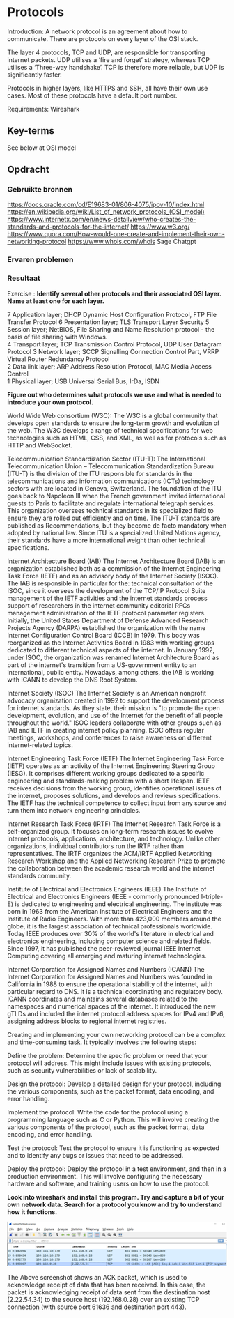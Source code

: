 # Protocols

Introduction:
A network protocol is an agreement about how to communicate. There are protocols on every layer of the OSI stack.

The layer 4 protocols, TCP and UDP, are responsible for transporting internet packets. UDP utilises a ‘fire and forget’ strategy, whereas TCP utilises a ‘Three-way handshake’. TCP is therefore more reliable, but UDP is significantly faster.

Protocols in higher layers, like HTTPS and SSH, all have their own use cases. Most of these protocols have a default port number.

Requirements:
Wireshark

## Key-terms

See below at OSI model

## Opdracht
### Gebruikte bronnen
https://docs.oracle.com/cd/E19683-01/806-4075/ipov-10/index.html
https://en.wikipedia.org/wiki/List_of_network_protocols_(OSI_model)
https://www.internetx.com/en/news-detailview/who-creates-the-standards-and-protocols-for-the-internet/
https://www.w3.org/
https://www.quora.com/How-would-one-create-and-implement-their-own-networking-protocol
https://www.whois.com/whois
Sage
Chatgpt

### Ervaren problemen

### Resultaat

Exercise :
**Identify several other protocols and their associated OSI layer. Name at least one for each layer.**

7  Application layer;      DHCP Dynamic Host Configuration Protocol, FTP File Transfer Protocol
6  Presentation layer;     TLS Transport Layer Security
5  Session layer;          NetBIOS, File Sharing and Name Resolution protocol - the basis of file sharing with Windows.  
4 Transport layer;        TCP Transmission Control Protocol, UDP User Datagram Protocol 
3  Network layer;          SCCP Signalling Connection Control Part, VRRP Virtual Router Redundancy Protocol        
2 Data link layer;        ARP Address Resolution Protocol, MAC Media Access Control      
1  Physical layer;         USB Universal Serial Bus, IrDa, ISDN

**Figure out who determines what protocols we use and what is needed to introduce your own protocol.**

World Wide Web consortium (W3C):
The W3C is a global community that develops open standards to ensure the long-term growth and evolution of the web. The W3C develops a range of technical specifications for web technologies such as HTML, CSS, and XML, as well as for protocols such as HTTP and WebSocket.

Telecommunication Standardization Sector (ITU-T):
The International Telecommunication Union – Telecommunication Standardization Bureau (ITU-T) is the division of the ITU responsible for standards in the telecommunications and information communications (ICTs) technology sectors with are located in Geneva, Switzerland. The foundation of the ITU goes back to Napoleon III when the French government invited international guests to Paris to facilitate and regulate international telegraph services. This organization oversees technical standards in its specialized field to ensure they are rolled out efficiently and on time. The ITU-T standards are published as Recommendations, but they become de facto mandatory when adopted by national law. Since ITU is a specialized United Nations agency, their standards have a more international weight than other technical specifications.

Internet Architecture Board (IAB)
The Internet Architecture Board (IAB) is an organization established both as a commission of the Internet Engineering Task Force (IETF) and as an advisory body of the Internet Society (ISOC). The IAB is responsible in particular for the:
technical consultation of the ISOC, since it oversees the development of the TCP/IP Protocol Suite
management of the IETF activities and the internet standards process
support of researchers in the internet community
editorial RFCs management
administration of the IETF protocol parameter registers.
Initially, the United States Department of Defense Advanced Research Projects Agency (DARPA) established the organization with the name Internet Configuration Control Board (ICCB) in 1979. This body was reorganized as the Internet Activities Board in 1983 with working groups dedicated to different technical aspects of the internet. In January 1992, under ISOC, the organization was renamed Internet Architecture Board as part of the internet's transition from a US-government entity to an international, public entity. Nowadays, among others, the IAB is working with ICANN to develop the DNS Root System.

Internet Society (ISOC)
The Internet Society is an American nonprofit advocacy organization created in 1992 to support the development process for internet standards. As they state, their mission is "to promote the open development, evolution, and use of the Internet for the benefit of all people throughout the world." ISOC leaders collaborate with other groups such as IAB and IETF in creating internet policy planning. ISOC offers regular meetings, workshops, and conferences to raise awareness on different internet-related topics.

Internet Engineering Task Force (IETF)
The Internet Engineering Task Force (IETF) operates as an activity of the Internet Engineering Steering Group (IESG). It comprises different working groups dedicated to a specific engineering and standards-making problem with a short lifespan. IETF receives decisions from the working group, identifies operational issues of the internet, proposes solutions, and develops and reviews specifications. The IETF has the technical competence to collect input from any source and turn them into network engineering principles.

Internet Research Task Force (IRTF)
The Internet Research Task Force is a self-organized group. It focuses on long-term research issues to evolve internet protocols, applications, architecture, and technology. Unlike other organizations, individual contributors run the IRTF rather than representatives. The IRTF organizes the ACM/IRTF Applied Networking Research Workshop and the Applied Networking Research Prize to promote the collaboration between the academic research world and the internet standards community.

Institute of Electrical and Electronics Engineers (IEEE)
The Institute of Electrical and Electronics Engineers (IEEE - commonly pronounced I-triple-E) is dedicated to engineering and electrical engineering. The institute was born in 1963 from the American Institute of Electrical Engineers and the Institute of Radio Engineers. With more than 423,000 members around the globe, it is the largest association of technical professionals worldwide. Today IEEE produces over 30% of the world's literature in electrical and electronics engineering, including computer science and related fields. Since 1997, it has published the peer-reviewed journal IEEE Internet Computing covering all emerging and maturing internet technologies.

Internet Corporation for Assigned Names and Numbers (ICANN)
The Internet Corporation for Assigned Names and Numbers was founded in California in 1988 to ensure the operational stability of the internet, with particular regard to DNS. It is a technical coordinating and regulatory body. ICANN coordinates and maintains several databases related to the namespaces and numerical spaces of the internet. It introduced the new gTLDs and included the internet protocol address spaces for IPv4 and IPv6, assigning address blocks to regional internet registries.

Creating and implementing your own networking protocol can be a complex and time-consuming task. It typically involves the following steps:

Define the problem: Determine the specific problem or need that your protocol will address. This might include issues with existing protocols, such as security vulnerabilities or lack of scalability.

Design the protocol: Develop a detailed design for your protocol, including the various components, such as the packet format, data encoding, and error handling.

Implement the protocol: Write the code for the protocol using a programming language such as C or Python. This will involve creating the various components of the protocol, such as the packet format, data encoding, and error handling.

Test the protocol: Test the protocol to ensure it is functioning as expected and to identify any bugs or issues that need to be addressed.

Deploy the protocol: Deploy the protocol in a test environment, and then in a production environment. This will involve configuring the necessary hardware and software, and training users on how to use the protocol.

**Look into wireshark and install this program. Try and capture a bit of your own network data. Search for a protocol you know and try to understand how it functions.**

![Alt text](../00_includes/Week2/Protocols1.PNG)

The Above screenshot shows an ACK packet, which is used to acknowledge receipt of data that has been received. In this case, the packet is acknowledging receipt of data sent from the destination host (2.22.54.34) to the source host (192.168.0.28) over an existing TCP connection (with source port 61636 and destination port 443).  


